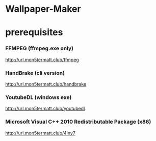 # Wallpaper-Maker

# prerequisites
### FFMPEG (ffmpeg.exe only)
http://url.mon5termatt.club/ffmpeg
### HandBrake (cli version)
http://url.mon5termatt.club/handbrake
### YoutubeDL (windows exe)
http://url.mon5termatt.club/youtubedl
### Microsoft Visual C++ 2010 Redistributable Package (x86)
http://url.mon5termatt.club/4iny7
